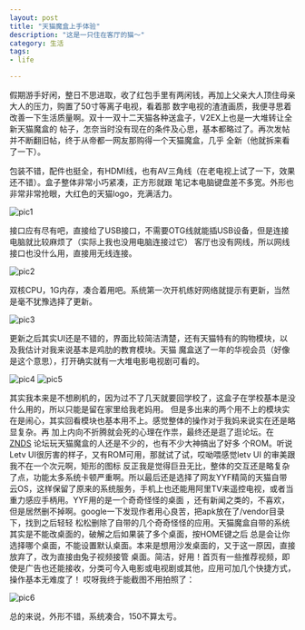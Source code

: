 ```yaml
---
layout: post
title: "天猫魔盒上手体验"
description: "这是一只住在客厅的猫～"
category: 生活
tags:
- life

---
```



假期游手好闲，整日不思进取，收了红包手里有两闲钱，再加上父亲大人顶住母亲大人的压力，购置了50寸等离子电视，看着那
数字电视的渣渣画质，我便寻思着改善一下生活质量啊。双十一双十二天猫各种送盒子，V2EX上也是一大堆转让全新天猫魔盒的
帖子，怎奈当时没有现在的条件及心思，基本都略过了。再次发帖并不断翻旧帖，终于从帝都一网友那购得一个天猫魔盒，几乎
全新（他就拆来看了一下）。

包装不错，配件也挺全，有HDMI线，也有AV三角线（在老电视上试了一下，效果还不错）。盒子整体非常小巧紧凑，正方形就跟
笔记本电脑键盘差不多宽。外形也非常非常抢眼，大红色的天猫logo，充满活力。

![pic1](http://ww4.sinaimg.cn/large/50b560a5jw1edo0h4nh6ij20ke0r7dlz.jpg)

接口应有尽有吧，直接给了USB接口，不需要OTG线就能插USB设备，但是连接电脑就比较麻烦了（实际上我也没用电脑连接过它）
客厅也没有网线，所以网线接口也没什么用，直接用无线连接。

![pic2](http://ww2.sinaimg.cn/large/50b560a5jw1edo0k9ipfhj20r70ke42x.jpg)

双核CPU，1G内存，凑合着用吧。系统第一次开机练好网络就提示有更新，当然是毫不犹豫选择了更新。

![pic3](http://ww4.sinaimg.cn/large/50b560a5jw1edo0n1ffppj20r70ke11y.jpg)

更新之后其实UI还是不错的，界面比较简洁清楚，还有天猫特有的购物模块，以及我估计对我来说基本是鸡肋的教育模块。天猫
魔盒送了一年的华视会员（好像是这个意思），打开确实就有一大堆电影电视剧可看的。

![pic4](http://ww3.sinaimg.cn/large/50b560a5jw1edo0opprufj20r70ke0zj.jpg)
![pic5](http://ww1.sinaimg.cn/large/50b560a5jw1edo0pvi94bj20r70ketde.jpg)

其实我本来是不想刷机的，因为过不了几天就要回学校了，这盒子在学校基本是没什么用的，所以只能是留在家里给我老妈用。
但是多出来的两个用不上的模块实在是闹心，其实回看模块也基本用不上。感觉整体的操作对于我妈来说实在还是略显复杂。再
加上内向不折腾就会死的心理在作祟，最终还是逛了逛论坛。在[ZNDS](http://www.znds.com/forum.php?mod=forumdisplay&fid=172&page=1&filter=typeid&typeid=796)
论坛玩天猫魔盒的人还是不少的，也有不少大神搞出了好多
个ROM。听说Letv UI很厉害的样子，又有ROM可用，那就试了试，哎呦喂感觉letv UI 的审美跟我不在一个次元啊，矩形的图标
反正我是觉得巨丑无比，整体的交互还是略复杂了点，功能太多系统卡顿严重啊。所以最后还是选择了网友YYF精简的天猫自带
云OS，这样保留了原来的系统服务，手机上也还能用阿里TV来遥控电视，或者当重力感应手柄用。YYF用的是一个奇奇怪怪的桌面
，还有新闻之类的，不喜欢，但是居然删不掉啊。google一下发现作者用心良苦，把apk放在了/vendor目录下，找到之后轻轻
松松删除了自带的几个奇奇怪怪的应用。天猫魔盒自带的系统其实是不能改桌面的，破解之后如果装了多个桌面，按HOME键之后
总是会让你选择哪个桌面，不能设置默认桌面。本来是想用沙发桌面的，又于这一原因，直接放弃了，改为直接由兔子视频接管
桌面。简洁，好用！首页有一些推荐视频，即使是广告也还能接收，分类可今入电影或电视剧或其他，应用可加几个快捷方式，
操作基本无难度了！ 哎呀我终于能截图不用拍照了：

![pic6](http://ww2.sinaimg.cn/large/50b560a5jw1edo0s27el9j20zk0k0q87.jpg)

总的来说，外形不错，系统凑合，150不算太亏。

